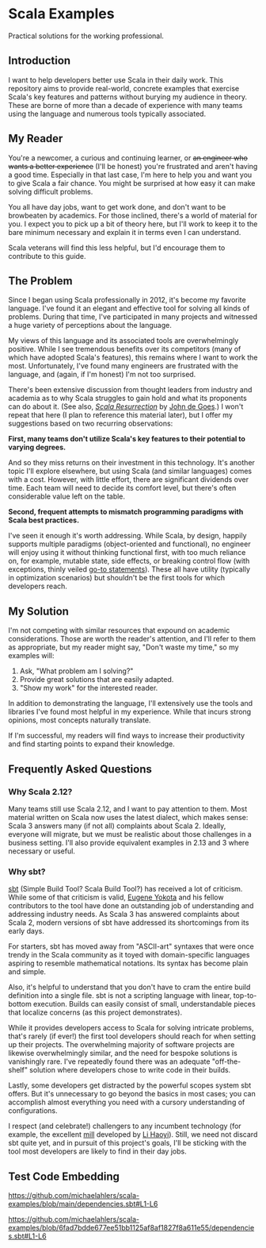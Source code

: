 # Scala Examples

Practical solutions for the working professional.

## Introduction

I want to help developers better use Scala in their daily work. This repository aims to provide real-world, concrete examples that exercise Scala's key features and patterns without burying my audience in theory. These are borne of more than a decade of experience with many teams using the language and numerous tools typically associated.

## My Reader

You're a newcomer, a curious and continuing learner, or ~~an engineer who wants a better experience~~ (I'll be honest) you're frustrated and aren't having a good time. Especially in that last case, I'm here to help you and want you to give Scala a fair chance. You might be surprised at how easy it can make solving difficult problems.

You all have day jobs, want to get work done, and don't want to be browbeaten by academics. For those inclined, there's a world of material for you. I expect you to pick up a bit of theory here, but I'll work to keep it to the bare minimum necessary and explain it in terms even I can understand.

Scala veterans will find this less helpful, but I'd encourage them to contribute to this guide.

## The Problem

Since I began using Scala professionally in 2012, it's become my favorite language. I've found it an elegant and effective tool for solving all kinds of problems. During that time, I've participated in many projects and witnessed a huge variety of perceptions about the language.

My views of this language and its associated tools are overwhelmingly positive. While I see tremendous benefits over its competitors (many of which have adopted Scala's features), this remains where I want to work the most. Unfortunately, I've found many engineers are frustrated with the language, and (again, if I'm honest) I'm not too surprised.

There's been extensive discussion from thought leaders from industry and academia as to why Scala struggles to gain hold and what its proponents can do about it. (See also, [_Scala Resurrection_][john-de-goes-scala-resurrection] by [John de Goes][journal-john-de-goes].) I won't repeat that here (I plan to reference this material later), but I offer my suggestions based on two recurring observations:

[journal-john-de-goes]: https://degoes.net/
[john-de-goes-scala-resurrection]: https://degoes.net/articles/scala-resurrection

**First, many teams don't utilize Scala's key features to their potential to varying degrees.**

And so they miss returns on their investment in this technology. It's another topic I'll explore elsewhere, but using Scala (and similar languages) comes with a cost. However, with little effort, there are significant dividends over time. Each team will need to decide its comfort level, but there's often considerable value left on the table.

**Second, frequent attempts to mismatch programming paradigms with Scala best practices.**

I've seen it enough it's worth addressing. While Scala, by design, happily supports multiple paradigms (object-oriented and functional), no engineer will enjoy using it without thinking functional first, with too much reliance on, for example, mutable state, side effects, or breaking control flow (with exceptions, thinly veiled [go-to statements][wikipedia-considered-harmful]). These all have utility (typically in optimization scenarios) but shouldn't be the first tools for which developers reach.

[wikipedia-considered-harmful]: https://en.wikipedia.org/wiki/Considered_harmful

## My Solution

I'm not competing with similar resources that expound on academic considerations. Those are worth the reader's attention, and I'll refer to them as appropriate, but my reader might say, "Don't waste my time," so my examples will:

1. Ask, "What problem am I solving?"
1. Provide great solutions that are easily adapted.
1. "Show my work" for the interested reader.

In addition to demonstrating the language, I'll extensively use the tools and libraries I've found most helpful in my experience. While that incurs strong opinions, most concepts naturally translate.

If I'm successful, my readers will find ways to increase their productivity and find starting points to expand their knowledge.

## Frequently Asked Questions

### Why Scala 2.12?

Many teams still use Scala 2.12, and I want to pay attention to them. Most material written on Scala now uses the latest dialect, which makes sense: Scala 3 answers many (if not all) complaints about Scala 2. Ideally, everyone will migrate, but we must be realistic about those challenges in a business setting. I'll also provide equivalent examples in 2.13 and 3 where necessary or useful.

### Why sbt?

[sbt][build-tool-sbt] (Simple Build Tool? Scala Build Tool?) has received a lot of criticism. While some of that criticism is valid, [Eugene Yokota][github-eugene-yokota] and his fellow contributors to the tool have done an outstanding job of understanding and addressing industry needs. As Scala 3 has answered complaints about Scala 2, modern versions of sbt have addressed its shortcomings from its early days.

For starters, sbt has moved away from "ASCII-art" syntaxes that were once trendy in the Scala community as it toyed with domain-specific languages aspiring to resemble mathematical notations. Its syntax has become plain and simple.

Also, it's helpful to understand that you don't have to cram the entire build definition into a single file. sbt is not a scripting language with linear, top-to-bottom execution. Builds can easily consist of small, understandable pieces that localize concerns (as this project demonstrates).

While it provides developers access to Scala for solving intricate problems, that's rarely (if ever!) the first tool developers should reach for when setting up their projects. The overwhelming majority of software projects are likewise overwhelmingly similar, and the need for bespoke solutions is vanishingly rare. I've repeatedly found there was an adequate "off-the-shelf" solution where developers chose to write code in their builds.

Lastly, some developers get distracted by the powerful scopes system sbt offers. But it's unnecessary to go beyond the basics in most cases; you can accomplish almost everything you need with a cursory understanding of configurations.

I respect (and celebrate!) challengers to any incumbent technology (for example, the excellent [mill][build-tool-mill] developed by [Li Haoyi][journal-li-haoyi]). Still, we need not discard sbt quite yet, and in pursuit of this project's goals, I'll be sticking with the tool most developers are likely to find in their day jobs.

[build-tool-mill]: https://github.com/com-lihaoyi/mill

[build-tool-sbt]: https://www.scala-sbt.org/

[github-eugene-yokota]: https://github.com/eed3si9n

[journal-li-haoyi]: https://www.lihaoyi.com/

## Test Code Embedding

https://github.com/michaelahlers/scala-examples/blob/main/dependencies.sbt#L1-L6

https://github.com/michaelahlers/scala-examples/blob/6fad7bdde677ee51bb1125af8af1827f8a611e55/dependencies.sbt#L1-L6

